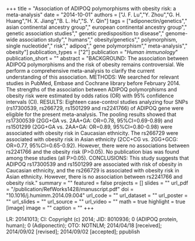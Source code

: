 +++
title = "Association of ADIPOQ polymorphisms with obesity risk: a meta-analysis"
date = "2014-10-01"
authors = ["J. F. Lu","Y. Zhou","G. H. Huang","H. X. Jiang","B. L. Hu","S. Y. Qin"]
tags = ["adiponectin/genetics"," asian continental ancestry group"," european continental ancestry group"," genetic association studies"," genetic predisposition to disease"," genome-wide association study"," humans"," obesity/genetics"," polymorphism, single nucleotide"," risk"," adipoq"," gene polymorphism"," meta-analysis"," obesity"]
publication_types = ["2"]
publication = "_Human immunology_"
publication_short = ""
abstract = "BACKGROUND: The association between ADIPOQ polymorphisms and the risk of obesity remains controversial. We perform a comprehensive meta-analysis to clarify the current understanding of this association. METHODS: We searched for relevant studies in PubMed, Embase and Cochrane library before February 2014. The strengths of the association between ADIPOQ polymorphisms and obesity risk were estimated by odds ratios (OR) with 95% confidence intervals (CI). RESULTS: Eighteen case-control studies analyzing four SNPs (rs17300539, rs266729, rs1501299 and rs2241766) of ADIPOQ gene were eligible for the present meta-analysis. The pooling results showed that rs17300539 (2GG+GA vs. 2AA+GA: OR=0.78, 95%CI=0.69-0.89) and rs1501299 (2GG+GA vs. 2AA+GA: OR=0.89, 95%CI=0.80-0.98) were associated with obesity risk in Caucasian ethnicity. The rs266729 were associated with obesity risk in Asian ethnicity (2CC+CG vs. 2GG+GCG: OR=0.77, 95%CI=0.65-0.92). However, there were no associations between rs2241766 and the obesity risk (P>0.05). No publication bias was found among these studies (all P>0.05). CONCLUSIONS: This study suggests that ADIPOQ rs17300539 and rs1501299 are associated with risk of obesity in Caucasian ethnicity, and the rs266729 is associated with obesity risk in Asian ethnicity. However, there is no association between rs2241766 and obesity risk."
summary = ""
featured = false
projects = []
slides = ""
url_pdf = "/publication/RefWorks1428/manuscript.pdf"
doi = "10.1016/j.humimm.2014.09.004"
url_code = ""
url_dataset = ""
url_poster = ""
url_slides = ""
url_source = ""
url_video = ""
math = true
highlight = true
[image]
image = ""
caption = ""
+++

LR: 20141013; CI: Copyright (c) 2014; JID: 8010936; 0 (ADIPOQ protein, human); 0 (Adiponectin); OTO: NOTNLM; 2014/04/18 [received]; 2014/09/02 [revised]; 2014/09/02 [accepted]; ppublish
